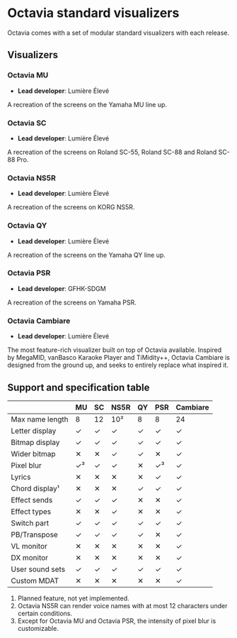# Octavia standard visualizers
Octavia comes with a set of modular standard visualizers with each release.

## Visualizers
### Octavia MU
* **Lead developer**: Lumière Élevé

A recreation of the screens on the Yamaha MU line up.

### Octavia SC
* **Lead developer**: Lumière Élevé

A recreation of the screens on Roland SC-55, Roland SC-88 and Roland SC-88 Pro.

### Octavia NS5R
* **Lead developer**: Lumière Élevé

A recreation of the screens on KORG NS5R.

### Octavia QY
* **Lead developer**: Lumière Élevé

A recreation of the screens on the Yamaha QY line up.

### Octavia PSR
* **Lead developer**: GFHK-SDGM

A recreation of the screens on Yamaha PSR.

### Octavia Cambiare
* **Lead developer**: Lumière Élevé

The most feature-rich visualizer built on top of Octavia available. Inspired by MegaMID, vanBasco Karaoke Player and TiMidity++, Octavia Cambiare is designed from the ground up, and seeks to entirely replace what inspired it.

## Support and specification table
|                  | MU | SC | NS5R | QY | PSR | Cambiare |
| ---------------- | -- | -- | ---- | -- | --- | -------- |
| Max name length  | 8  | 12 | 10²  | 8  | 8   | 24       |
| Letter display   | ✓  | ✓  | ✓    | ✓  | ✓   | ✓        |
| Bitmap display   | ✓  | ✓  | ✓    | ✓  | ✓   | ✓        |
| Wider bitmap     | ✕  | ✕  | ✓    | ✓  | ✕   | ✓        |
| Pixel blur       | ✓³ | ✓  | ✓    | ✕  | ✓³  | ✓        |
| Lyrics           | ✕  | ✕  | ✕    | ✕  | ✓   | ✓        |
| Chord display¹   | ✕  | ✕  | ✕    | ✓  | ✓   | ✓        |
| Effect sends     | ✓  | ✓  | ✓    | ✕  | ✕   | ✓        |
| Effect types     | ✕  | ✕  | ✓    | ✕  | ✕   | ✓        |
| Switch part      | ✓  | ✓  | ✓    | ✓  | ✓   | ✓        |
| PB/Transpose     | ✓  | ✓  | ✓    | ✓  | ✕   | ✓        |
| VL monitor       | ✕  | ✕  | ✕    | ✕  | ✕   | ✓        |
| DX monitor       | ✕  | ✕  | ✕    | ✕  | ✕   | ✓        |
| User sound sets  | ✓  | ✓  | ✓    | ✓  | ✓   | ✓        |
| Custom MDAT      | ✕  | ✕  | ✕    | ✕  | ✕   | ✓        |

1. Planned feature, not yet implemented.
2. Octavia NS5R can render voice names with at most 12 characters under certain conditions.
3. Except for Octavia MU and Octavia PSR, the intensity of pixel blur is customizable.
